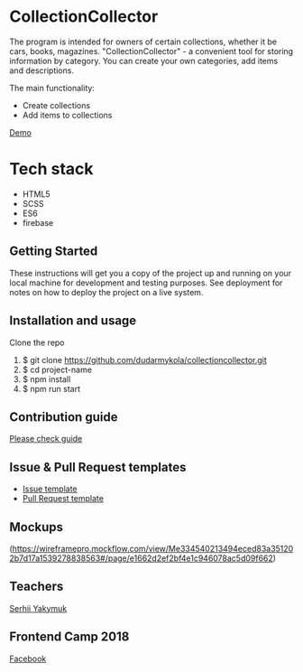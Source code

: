 # CollectionCollector


The program is intended for owners of certain collections, whether it be cars, books, magazines.
"CollectionCollector" - a convenient tool for storing information by category. You can create your own categories, add items and descriptions.

The main functionality:
- Create collections
- Add items to collections

[Demo]()

# Tech stack
 - HTML5
 - SCSS
 - ES6
 - firebase

## Getting Started
These instructions will get you a copy of the project up and running on your local machine for development and testing purposes. See deployment for notes on how to deploy the project on a live system.

## Installation and usage

Clone the repo

1.  $ git clone https://github.com/dudarmykola/collectioncollector.git
2.  $ cd project-name
3.  $ npm install
4.  $ npm run start

## Contribution guide

[Please check guide](https://github.com/dudarmykola/collectioncollector/blob/master/.github/CONTRIBUTING.md)

## Issue & Pull Request templates

  * [Issue template](https://github.com/dudarmykola/collectioncollector/blob/master/.github/ISSUE_TEMPLATE.md)
  * [Pull Request template](https://github.com/dudarmykola/collectioncollector/blob/master/.github/PULL_REQUEST_TEMPLATE.md)

## Mockups

(https://wireframepro.mockflow.com/view/Me334540213494eced83a351202b7d17a1539278838563#/page/e1662d2ef2bf4e1c946078ac5d09f662)

## Teachers

[Serhii Yakymuk](https://github.com/serhii-yakymuk)

## Frontend Camp 2018
[Facebook](https://www.facebook.com/groups/270300106928894)


